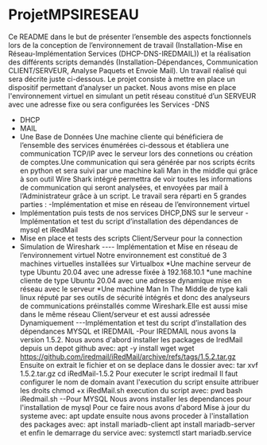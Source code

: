 # ProjetMPSIRESEAU
Ce README dans le but de présenter l’ensemble des aspects fonctionnels lors de la conception de l’environnement de travail (Installation-Mise en Réseau-Implémentation Services (DHCP-DNS-IREDMAIL)) et la réalisation des différents scripts demandés (Installation-Dépendances, Communication CLIENT/SERVEUR, Analyse Paquets et Envoie Mail). Un travail réalisé  qui sera décrite juste ci-dessous.
Le projet consiste à mettre en place un dispositif permettant d’analyser un packet. Nous avons mise en place l'environnement virtuel en simulant un petit réseau constitué d’un SERVEUR avec une adresse fixe ou sera configurées les Services 
-DNS
-	DHCP
-	MAIL
-	Une Base de Données
Une machine cliente qui bénéficiera de l’ensemble des services énumérées ci-dessous et établiera une communication  TCP/IP avec le serveur lors des connetions ou création de comptes.Une communication qui sera générée par nos scripts écrits en python  et sera suivi par une machine kali Man in the middle qui grâce à son outil Wire Shark intégré permettra de voir toutes les informations de communication qui seront analysées, et envoyées par mail à l’Administrateur grâce à un script.
Le travail sera réparti en 5 grandes parties :
-Implémentation et mise en réseau de l’environnement virtuel
-	Implémentation puis tests de nos services DHCP,DNS sur le serveur
-Implémentation et test du script d’installation des dépendances de mysql et iRedMail
-	Mise en place et tests des scripts Client/Serveur pour la connection 
-	 Simulation de Wireshark 
----	Implémentation et Mise en réseau de l’environnement virtuel
Notre environnement est constitué de 3 machines virtuelles installées sur Virtualbox
*Une machine serveur de type Ubuntu 20.04 avec une adresse fixée à 192.168.10.1
*une machine cliente de type Ubuntu 20.04 avec une adresse dynamique mise en réseau avec le serveur 
*Une machine Man In The Middle de type kali linux réputé par ses outils de sécurité intégrés et donc des analyseurs de communications préinstallés comme Wireshark.Elle est aussi mise dans le même réseau Client/serveur et est aussi adressée Dynamiquement
---Implémentation et test du script d’installation des dépendances MYSQL et IREDMAIL
-Pour IREDMAIL nous avons la version 1.5.2. Nous avons d'abord installer les packages de IredMail depuis un depot github avec: 
apt -y install wget 
wget https://github.com/iredmail/iRedMail/archive/refs/tags/1.5.2.tar.gz
Ensuite on extrait le fichier et on se deplace dans le dossier avec:
tar xvf 1.5.2.tar.gz
cd iRedMail-1.5.2
Pour executer le script iredmail Il faut configurer le nom de domain avant l'execution du script
ensuite attribuer les droits
chmod +x iRedMail.sh
execution du script avec:
pwd
bash iRedmail.sh
--Pour MYSQL
Nous avons installer les dependances pour l'installation de mysql
Pour ce faire nous avons d'abord Mise à jour du systeme avec:
apt update
ensuite nous avons proceder à l'installation des packages avec:
apt install mariadb-client
apt install mariadb-server
et enfin le demarrage du service avec:
systemctl start mariadb.service

